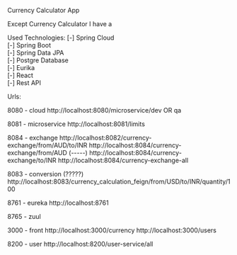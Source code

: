 Currency Calculator App

Except Currency Calculator I have a 

Used Technologies:
[-] Spring Cloud <br>
[-] Spring Boot <br>
[-] Spring Data JPA <br>
[-] Postgre Database <br>
[-] Eurika <br>
[-] React <br>
[-] Rest API <br>

Urls:

8080 - cloud
http://localhost:8080/microservice/dev OR qa

8081 - microservice
http://localhost:8081/limits

8084 - exchange 
http://localhost:8082/currency-exchange/from/AUD/to/INR
http://localhost:8084/currency-exchange/from/AUD (-----)
http://localhost:8084/currency-exchange/to/INR
http://localhost:8084/currency-exchange-all


8083 - conversion (?????)
http://localhost:8083/currency_calculation_feign/from/USD/to/INR/quantity/100

8761 - eureka
http://localhost:8761

8765 - zuul

3000 - front
http://localhost:3000/currency
http://localhost:3000/users

8200 - user 
http://localhost:8200/user-service/all